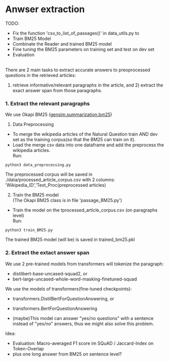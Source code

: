 # Anwser extraction

TODO:
* Fix the function 'csv_to_list_of_passages()' in data_utils.py to
* Train BM25 Model
* Combinate the Reader and trained BM25 model
* Fine tuning the BM25 parameters on training set and test on dev set
* Evaluation<br><br>

There are 2 main tasks to extract accurate answers to preoprocessed questions in the retrieved articles: 
1) retrieve informative/relevant paragraphs in the article, and 2) extract the exact answer span from those paragraphs. 


### 1. Extract the relevant paragraphs
We use Okapi BM25 ([gensim.summarization.bm25](https://radimrehurek.com/gensim_3.8.3/summarization/bm25.html))

1. Data Preprocessing
* To merge the wikipedia articles of the Natural Question train AND dev set as the training corpus(so that the BM25 can train on it).
* Load the merge csv data into one dataframe and add the preprocess the wikipedia articles.
<br>Run:
```
python3 data_preprocessing.py
```
The preprocessed corpus will be saved in ./data/processed_article_corpus.csv with 2 columns: 'Wikipedia_ID','Text_Proc(preprocessed articles)<br>

2. Train the BM25 model <br>
(The Okapi BM25 class is in file 'passage_BM25.py')
* Train the model on the tprocessed_article_corpus.csv (on paragraphs level)
<br>Run:
```
python3 train_BM25.py
```
The trained BM25 model (will be) is saved in trained_bm25.pkl


### 2. Extract the extact answer span
We use 2 pre-trained models from transformers will tokenize the paragraph:
* distilbert-base-uncased-squad2, or
* bert-large-uncased-whole-word-masking-finetuned-squad

We use the models of transformers(fine-tuned checkpoints): 
* transformers.DistilBertForQuestionAnswering, or
* transformers.BertForQuestionAnswering

* (maybe)This model can answer "yes/no questions" with a sentence instead of "yes/no" answers, thus we might also solve this problem.<br>

Idea:
* Evaluation: Macro-averaged F1 score im SQuAD / Jaccard-Index on Token-Overlap
* plus one long answer from BM25 on sentence level?
